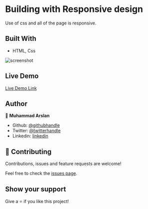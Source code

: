 # Building with Responsive design

Use of css and all of the page is responsive.

## Built With

- HTML, Css

![screenshot](images/screenshot.png)
## Live Demo

[Live Demo Link](https://raw.githack.com/arslanbisharat/building-with-responsive-design/main-project/index.html)

## Author

👤 **Muhammad Arslan**

- Github: [@githubhandle](https://github.com/arslanbisharat)
- Twitter: [@twitterhandle](https://twitter.com/arslan_bisharat)
- Linkedin: [linkedin](https://www.linkedin.com/in/muhammad-arslan-2020bb156)

## 🤝 Contributing

Contributions, issues and feature requests are welcome!

Feel free to check the [issues page](https://github.com/arslanbisharat/building-with-responsive-design/issues).

## Show your support

Give a ⭐️ if you like this project!

